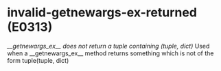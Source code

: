 # invalid-getnewargs-ex-returned (E0313)

*\_\_getnewargs_ex\_\_ does not return a tuple containing (tuple, dict)*
Used when a \_\_getnewargs_ex\_\_ method returns something which is not
of the form tuple(tuple, dict)

